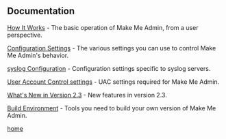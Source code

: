 ## Documentation

[How It Works](how-it-works.md) - The basic operation of Make Me Admin, from a user perspective.

[Configuration Settings](registry-settings.md) - The various settings you can use to control Make Me Admin's behavior.

[syslog Configuration](syslog-configuration.md) - Configuration settings specific to syslog servers.

[User Account Control settings](uac-settings.md) - UAC settings required for Make Me Admin.

[What's New in Version 2.3](new-in-2.3.md) - New features in version 2.3.

[Build Environment](build-environment.md) - Tools you need to build your own version of Make Me Admin.

[home](/ "Make Me Admin home page")